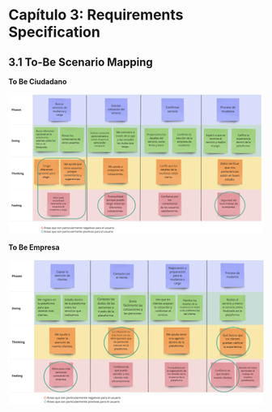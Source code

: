 # Capítulo 3: Requirements Specification
## 3.1 To-Be Scenario Mapping

**To Be Ciudadano**

![to be segmento ciudadano](To-be_Ciudadano.png)

**To Be Empresa**

![to be segmento empresa](To-be_Empresa.png)